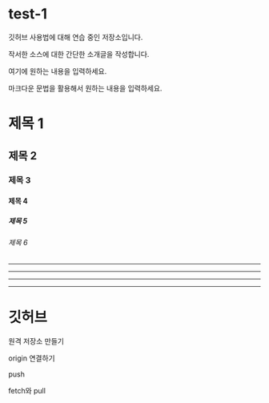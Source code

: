 # test-1
깃허브 사용법에 대해 연습 중인 저장소입니다.

작서한 소스에 대한 간단한 소개글을 작성합니다.

여기에 원하는 내용을 입력하세요.

마크다운 문법을 활용해서 원하는 내용을 입력하세요.

# 제목 1

## 제목 2

### 제목 3

#### 제목 4

##### 제목 5

###### 제목 6

---

- - - -

***

* * * *

# 깃허브

원격 저장소 만들기

origin 연결하기

push

fetch와 pull


